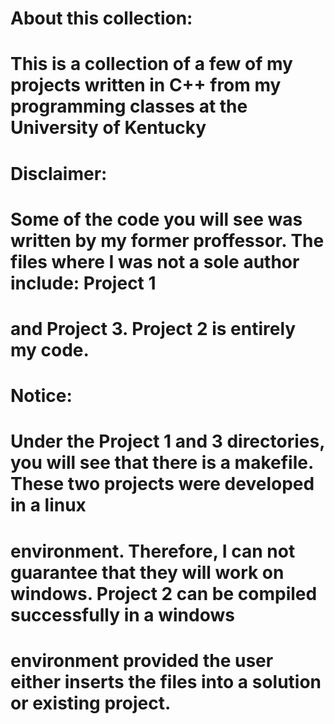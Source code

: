 # About this collection:
# This is a collection of a few of my projects written in C++ from my programming classes at the University of Kentucky

# Disclaimer:
# Some of the code you will see was written by my former proffessor. The files where I was not a sole author include: Project 1
# and Project 3. Project 2 is entirely my code.

# Notice: 
# Under the Project 1 and 3 directories, you will see that there is a makefile. These two projects were developed in a linux 
# environment. Therefore, I can not guarantee that they will work on windows. Project 2 can be compiled successfully in a windows 
# environment provided the user either inserts the files into a solution or existing project.
